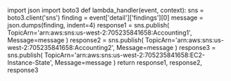 import json
import boto3
def lambda_handler(event, context):
    sns = boto3.client('sns')
    finding = event['detail']['findings'][0]
    message = json.dumps(finding, indent=4)
    response1 = sns.publish(
        TopicArn='arn:aws:sns:us-west-2:705235841658:Accounting1',
        Message=message
    )
    response2 = sns.publish(
        TopicArn='arn:aws:sns:us-west-2:705235841658:Accounting2',
        Message=message
    )
    response3 = sns.publish(
        TopicArn='arn:aws:sns:us-west-2:705235841658:EC2-Instance-State',
        Message=message
    )
    return response1, response2, response3
